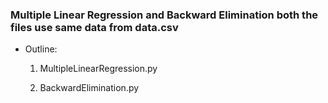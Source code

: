 ### Multiple Linear Regression and Backward Elimination both the files use same data from data.csv

- Outline:

  1. MultipleLinearRegression.py

  2. BackwardElimination.py
